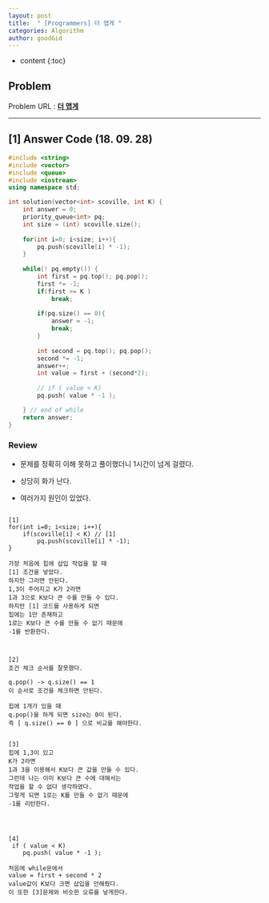 ```yaml
---
layout: post
title:  " [Programmers] 더 맵게 "
categories: Algorithm
author: goodGid
---
```

* content
{:toc}

## Problem 
Problem URL : **[더 맵게](https://programmers.co.kr/learn/courses/30/lessons/42626)**








---

## [1] Answer Code (18. 09. 28)

``` cpp
#include <string>
#include <vector>
#include <queue>
#include <iostream>
using namespace std;

int solution(vector<int> scoville, int K) {
    int answer = 0;
    priority_queue<int> pq;
    int size = (int) scoville.size();
    
    for(int i=0; i<size; i++){
        pq.push(scoville[i] * -1);
    }
    
    while(! pq.empty()) {
        int first = pq.top(); pq.pop();
        first *= -1;
        if(first >= K )
            break;
        
        if(pq.size() == 0){
            answer = -1;
            break;
        }
        
        int second = pq.top(); pq.pop();
        second *= -1;
        answer++;
        int value = first + (second*2);
        
        // if ( value < K)
        pq.push( value * -1 );

    } // end of while 
    return answer;
}
```

### Review

* 문제를 정확히 이해 못하고 풀이했더니 1시간이 넘게 걸렸다.

* 상당히 화가 난다.

* 여러가지 원인이 있었다.

```

[1]
for(int i=0; i<size; i++){
    if(scoville[i] < K) // [1]
        pq.push(scoville[i] * -1);
}

가장 처음에 힙에 삽입 작업을 할 때
[1] 조건을 넣었다. 
하지만 그러면 안된다. 
1,3이 주어지고 K가 2라면
1과 3으로 K보다 큰 수를 만들 수 있다.
하지만 [1] 코드를 사용하게 되면
힙에는 1만 존재하고 
1로는 K보다 큰 수를 만들 수 없기 때문에
-1를 반환한다.



[2]
조건 체크 순서를 잘못했다.

q.pop() -> q.size() == 1 
이 순서로 조건을 체크하면 안된다.

힙에 1개가 있을 때
q.pop()을 하게 되면 size는 0이 된다.
즉 [ q.size() == 0 ] 으로 비교를 해야한다.


[3]
힙에 1,3이 있고
K가 2라면
1과 3을 이용해서 K보다 큰 값을 만들 수 있다.
그런데 나는 이미 K보다 큰 수에 대해서는
작업을 할 수 없다 생각하였다.
그렇게 되면 1로는 K를 만들 수 없기 때문에
-1를 리턴한다. 




[4]
 if ( value < K)
    pq.push( value * -1 );

처음에 while문에서 
value = first + second * 2
value값이 K보다 크면 삽입을 안해줬다.
이 또한 [3]문제와 비슷한 오류를 낳게한다.
```


